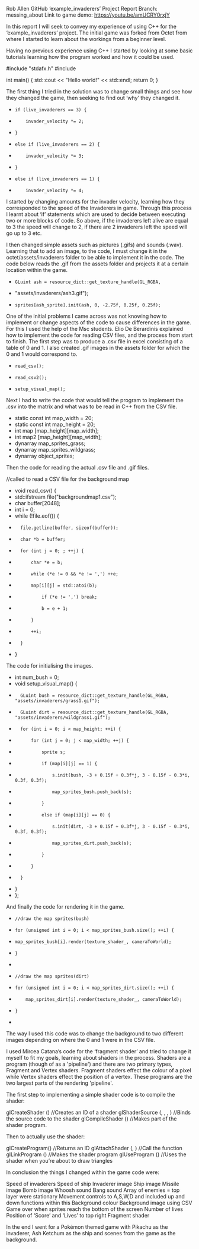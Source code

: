 Rob Allen GitHub ‘example_invaderers’ Project Report
Branch: messing_about
Link to game demo: https://youtu.be/amUCRY0rxjY

In this report I will seek to convey my experience of using C++ for the ‘example_invaderers’ project. The initial game was forked from Octet from where I started to learn about the workings from a beginner level.

Having no previous experience using C++ I started by looking at some basic tutorials learning how the program worked and how it could be used.

#include "stdafx.h"
#include <iostream>

int main()
{
std::cout << "Hello world!" << std::endl;
return 0;
}

The first thing I tried in the solution was to change small things and see how they changed the game, then seeking to find out ‘why’ they changed it.

+	  if (live_invaderers == 3) {
+		  invader_velocity *= 2;
+	  }
+	  else if (live_invaderers == 2) {
+		  invader_velocity *= 3;
+	  }
+	  else if (live_invaderers == 1) {
+		  invader_velocity *= 4;

I started by changing amounts for the invader velocity, learning how they corresponded to the speed of the Invaderers in game. Through this process I learnt about ‘if’ statements which are used to decide between executing two or more blocks of code. So above, if the invaderers left alive are equal to 3 the speed will change to 2, if there are 2 invaderers left the speed will go up to 3 etc. 

I then changed simple assets such as pictures (.gifs) and sounds (.wav). Learning that to add an image, to the code, I must change it in the octet/assets/invaderers folder to be able to implement it in the code. The code below reads the .gif from the assets folder and projects it at a certain location within the game.

+	  GLuint ash = resource_dict::get_texture_handle(GL_RGBA, 
+	"assets/invaderers/ash3.gif");	  
+	  sprites[ash_sprite].init(ash, 0, -2.75f, 0.25f, 0.25f);

One of the initial problems I came across was not knowing how to implement or change aspects of the code to cause differences in the game. For this I used the help of the Msc students. Elio De Berardinis explained how to implement the code for reading CSV files, and the process from start to finish.
The first step was to produce a .csv file in excel consisting of a table of 0 and 1. I also created .gif images in the assets folder for which the 0 and 1 would correspond to.

+	  read_csv();
+	  read_csv2();
+	  setup_visual_map();

Next I had to write the code that would tell the program to implement the .csv into the matrix and what was to be read in C++ from the CSV file.

+	static const int map_width = 20;
+	static const int map_height = 20;
+ 	int map [map_height][map_width];
+ 	int map2 [map_height][map_width];
+	dynarray<sprite> map_sprites_grass;
+	dynarray<sprite> map_sprites_wildgrass;
+	dynarray<sprite> object_sprites;
 	
Then the code for reading the actual .csv file and .gif files. 

//called to read a CSV file for the background map
+	void read_csv() {
+	std::ifstream file("backgroundmap1.csv");
+	char buffer[2048];
+	int i = 0;
+	while (!file.eof()) {
+		file.getline(buffer, sizeof(buffer));
+		char *b = buffer;
+		for (int j = 0; ; ++j) {
+			char *e = b;
+			while (*e != 0 && *e != ',') ++e;
+			map[i][j] = std::atoi(b);
+				if (*e != ',') break;
+				b = e + 1;
+			}
+			++i;
+		}
+	}
 
The code for initialising the images.

+	int num_bush = 0;
+	void setup_visual_map() {
+		GLuint bush = resource_dict::get_texture_handle(GL_RGBA, "assets/invaderers/grass1.gif");
+		GLuint dirt = resource_dict::get_texture_handle(GL_RGBA, "assets/invaderers/wildgrass1.gif");
+		for (int i = 0; i < map_height; ++i) {
+			for (int j = 0; j < map_width; ++j) {
+				sprite s;
+				if (map[i][j] == 1) {
+					s.init(bush, -3 + 0.15f + 0.3f*j, 3 - 0.15f - 0.3*i, 0.3f, 0.3f);
+					map_sprites_bush.push_back(s);
+				}
+				else if (map[i][j] == 0) {
+					s.init(dirt, -3 + 0.15f + 0.3f*j, 3 - 0.15f - 0.3*i, 0.3f, 0.3f);
+					map_sprites_dirt.push_back(s);
+				}
+			}
+		}
+	}
+  };

And finally the code for rendering it in the game. 

+	  //draw the map sprites(bush)
+	  for (unsigned int i = 0; i < map_sprites_bush.size(); ++i) {
+	  map_sprites_bush[i].render(texture_shader_, cameraToWorld);
+	  }
+
+	  //draw the map sprites(dirt)
+	  for (unsigned int i = 0; i < map_sprites_dirt.size(); ++i) {
+		  map_sprites_dirt[i].render(texture_shader_, cameraToWorld);
+	  }
+

The way I used this code was to change the background to two different images depending on where the 0 and 1 were in the CSV file.

I used Mircea Catana’s code for the ‘fragment shader’ and tried to change it myself to fit my goals, learning about shaders in the process. 
Shaders are a program (though of as a 'pipeline') and there are two primary types, Fragment and Vertex shaders. Fragment shaders effect the colour of a pixel while Vertex shaders effect the position of a vertex. These programs are the two largest parts of the rendering 'pipeline'.

The first step to implementing a simple shader code is to compile the shader:

<GLuint> glCreateShader (<type>)
//Creates an ID of a shader
glShaderSource (<id>, <count>, <src code>, <lengths>)
//Binds the source code to the shader
glCompileShader (<id>)
//Makes part of the shader program.

Then to actually use the shader:

<GLuint> glCreateProgram()
//Returns an ID
glAttachShader (<prog ID>, <shader ID>)
//Call the function
glLinkProgram (<prog ID>)
//Makes the shader program
glUseProgram (<prog ID>)
//Uses the shader when you’re about to draw triangles

In conclusion the things I changed within the game code were:

Speed of invaderers
Speed of ship
Invaderer image 
Ship image
Missile image
Bomb image
Whoosh sound
Bang sound
Array of enemies = top layer were stationary
Movement controls to A,S,W,D and included up and down functions within this
Background colour
Background image using CSV
Game over when sprites reach the bottom of the screen
Number of lives
Position of ‘Score’ and ‘Lives’ to top right
Fragment shader

In the end I went for a Pokémon themed game with Pikachu as the invaderer, Ash Ketchum as the ship and scenes from the game as the background.



